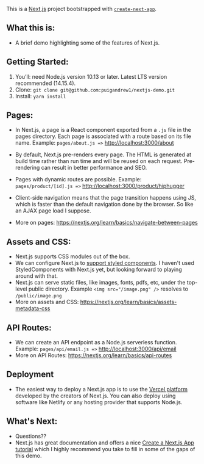 This is a [Next.js](https://nextjs.org/) project bootstrapped with [`create-next-app`](https://github.com/vercel/next.js/tree/canary/packages/create-next-app).

## What this is:
-  A brief demo highlighting some of the features of Next.js.

## Getting Started:
1. You’ll: need Node.js version 10.13 or later. Latest LTS version recommended (14.15.4).
2. Clone: `git clone git@github.com:puigandrew1/nextjs-demo.git`
3. Install: `yarn install`

## Pages:
- In Next.js, a page is a React component exported from a `.js` file in the pages directory. Each page is associated with a route based on its file name.
Example: `pages/about.js =>` [http://localhost:3000/about](http://localhost:3000/about)

- By default, Next.js pre-renders every page. The HTML is generated at build time rather than run time and will be reused on each request. Pre-rendering can result in better performance and SEO.

- Pages with dynamic routes are possible. Example: `pages/product/[id].js =>` [http://localhost:3000/product/hiphugger](http://localhost:3000/product/hiphugger)

- Client-side navigation means that the page transition happens using JS, which is faster than the default navigation done by the browser. So like an AJAX page load I suppose.
- More on pages: https://nextjs.org/learn/basics/navigate-between-pages

## Assets and CSS:
- Next.js supports CSS modules out of the box.
- We can configure Next.js to [support styled components](https://github.com/vercel/next.js/tree/canary/examples/with-styled-components). I haven't used StyledComponents with Next.js yet, but looking forward to playing around with that.
- Next.js can serve static files, like images, fonts, pdfs, etc, under the top-level public directory. Example `<img src="/image.png" />` resolves to `/public/image.png`
- More on assets and CSS: https://nextjs.org/learn/basics/assets-metadata-css
  
## API Routes:
- We can create an API endpoint as a Node.js serverless function. Example: `pages/api/email.js =>` [http://localhost:3000/api/email](http://localhost:3000/api/email)
- More on API Routes: https://nextjs.org/learn/basics/api-routes

## Deployment
- The easiest way to deploy a Next.js app is to use the [Vercel platform](https://vercel.com/) developed by the creators of Next.js. You can also deploy using software like Netlify or any hosting provider that supports Node.js.




## What's Next:
- Questions??
- Next.js has great documentation and offers a nice [Create a Next.js App tutorial](https://nextjs.org/learn/basics/create-nextjs-app) which I highly recommend you take to fill in some of the gaps of this demo.
